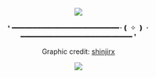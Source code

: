 <p align="center">
<img src="https://64.media.tumblr.com/d92a86da37f8c97de0c7b98d20488593/93a47a4f0ddd4be6-91/s640x960/4f4642fb82a64e26233782a2163752889b464b49.gifv"/>
  <div align="center">
❛ ━━━━━━━━━━━━━━━━━━━━━━━━━━･❪ ✧ ❫ ･━━━━━━━━━━━━━━━━━━━━━━━━━━━ ❜

Graphic credit: [shinjirx](https://www.tumblr.com/shinjirx/768007865349865473/ivan-graphics-requested-by-anon-f2u-with)

![](https://komarev.com/ghpvc/?username=Ivanddal&color=red&style=flat&label=PROFILE+VIEWS&abbreviated=true)
<!--
**MirroredVeracity/MirroredVeracity** is a ✨ _special_ ✨ repository because its `README.md` (this file) appears on your GitHub profile.

Here are some ideas to get you started:

- 🔭 I’m currently working on ...
- 🌱 I’m currently learning ...
- 👯 I’m looking to collaborate on ...
- 🤔 I’m looking for help with ...
- 💬 Ask me about ...
- 📫 How to reach me: ...
- 😄 Pronouns: ...
- ⚡ Fun fact: ...
-->
